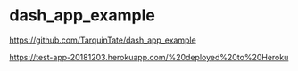 # dash_app_example

https://github.com/TarquinTate/dash_app_example

https://test-app-20181203.herokuapp.com/%20deployed%20to%20Heroku
